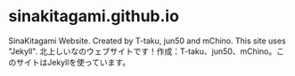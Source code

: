 # sinakitagami.github.io
SinaKitagami Website. Created by T-taku, jun50 and mChino. This site uses "Jekyll".
北上しいなのウェブサイトです！作成：T-taku、jun50、mChino。このサイトはJekyllを使っています。
